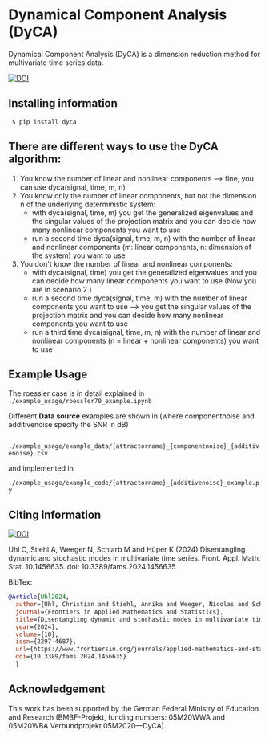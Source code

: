 
# Dynamical Component Analysis (DyCA)
Dynamical Component Analysis (DyCA) is a dimension reduction method for multivariate time series data. 

[![DOI](https://img.shields.io/badge/DOI-10.3389%2Ffams.2024.1456635-blue)](https://www.frontiersin.org/journals/applied-mathematics-and-statistics/articles/10.3389/fams.2024.1456635)

## Installing information
``` $ pip install dyca```

## There are different ways to use the DyCA algorithm:
1. You know the number of linear and nonlinear components --> fine, you can use dyca(signal, time, m, n)
2. You know only the number of linear components, but not the dimension n of the underlying deterministic system:
    - with dyca(signal, time, m) you get the generalized eigenvalues and the singular values of the projection matrix and you can decide how many nonlinear components you want to use
    - run a second time dyca(signal, time, m, n) with the number of linear and nonlinear components (m: linear components, n: dimension of the system) you want to use
3. You don't know the number of linear and nonlinear components:
    - with dyca(signal, time) you get the generalized eigenvalues and you can decide how many linear components you want to use (Now you are in scenario 2.)
    - run a second time dyca(signal, time, m) with the number of linear components you want to use --> you get the singular values of the projection matrix and you can decide how many nonlinear components you want to use
    - run a third time dyca(signal, time, m, n) with the number of linear and nonlinear components (n = linear + nonlinear components) you want to use

## Example Usage

The roessler case is in detail explained in ```./example_usage/roessler70_example.ipynb```


Different **Data source** examples are shown in (where componentnoise and additivenoise specify the SNR in dB)

``` ./example_usage/example_data/{attractorname}_{componentnoise}_{additivenoise}.csv```


and implemented in 

```./example_usage/example_code/{attractorname}_{additivenoise}_example.py```

## Citing information
[![DOI](https://img.shields.io/badge/DOI-10.3389%2Ffams.2024.1456635-blue)](https://www.frontiersin.org/journals/applied-mathematics-and-statistics/articles/10.3389/fams.2024.1456635)

Uhl C, Stiehl A, Weeger N, Schlarb M and Hüper K (2024) Disentangling dynamic and stochastic modes in multivariate time series. Front. Appl. Math. Stat. 10:1456635. doi: 10.3389/fams.2024.1456635

BibTex:
```bibtex
@Article{Uhl2024,
  author={Uhl, Christian and Stiehl, Annika and Weeger, Nicolas and Schlarb, Markus and Hüper, Knut},
  journal={Frontiers in Applied Mathematics and Statistics}, 
  title={Disentangling dynamic and stochastic modes in multivariate time series}, 
  year={2024},
  volume={10},
  issn={2297-4687},
  url={https://www.frontiersin.org/journals/applied-mathematics-and-statistics/articles/10.3389/fams.2024.1456635},
  doi={10.3389/fams.2024.1456635}
  }
```


## Acknowledgement
This work has been supported by the German Federal Ministry of Education and Research (BMBF-Projekt, funding numbers: 05M20WWA and 05M20WBA Verbundprojekt 05M2020—DyCA).


